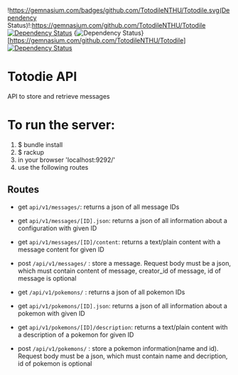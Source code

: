 !https://gemnasium.com/badges/github.com/TotodileNTHU/Totodile.svg(Dependency Status)!:https://gemnasium.com/github.com/TotodileNTHU/Totodile
[![Dependency Status](https://gemnasium.com/badges/github.com/TotodileNTHU/Totodile.svg)](https://gemnasium.com/github.com/TotodileNTHU/Totodile)
{<img src="https://gemnasium.com/badges/github.com/TotodileNTHU/Totodile.svg" alt="Dependency Status" />}[https://gemnasium.com/github.com/TotodileNTHU/Totodile]
<a href='https://gemnasium.com/github.com/TotodileNTHU/Totodile'><img src="https://gemnasium.com/badges/github.com/TotodileNTHU/Totodile.svg" alt="Dependency Status" /></a>
# Totodie API
API to store and retrieve messages

# To run the server:

1. $ bundle install
2. $ rackup
3. in your browser 'localhost:9292/'
4. use the following routes

## Routes

- get `api/v1/messages/`: returns a json of all message IDs
- get `api/v1/messages/[ID].json`: returns a json of all information about a configuration with given ID
- get `api/v1/messages/[ID]/content`: returns a text/plain content with a message content for given ID
- post `/api/v1/messages/` : store a message. Request body must be a json, which must contain content of message, creator_id of message, id of message is optional

- get `/api/v1/pokemons/` : returns a json of all pokemon IDs
- get `api/v1/pokemons/[ID].json`: returns a json of all information about a pokemon with given ID
- get `api/v1/pokemons/[ID]/description`: returns a text/plain content with a description of a pokemon for given ID
- post `/api/v1/pokemons/` : store a pokemon information(name and id). Request body must be a json, which must contain name and decription, id of pokemon is optional
